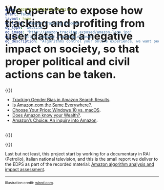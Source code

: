 ```yaml
---
date: 2020-01-10T15:01:21+01:00
draft: false
layout: home
og_title: "Amazon Tracking Exposed"
og_type: "website"
og_image: "http://amazon.tracking.exposed/amazon-logo.jpg"
og_url: "https://amazon.tracking.exposed"
og_description: "Algorithms control your online experience, we want people should be in control of their algorithms"
---
```


<h1 style="font-size:2.5em;margin-top:-10rem;font-weight:bolder">
We operate to expose how tracking and profiting from user data had a negative impact on society, so that proper political and civil actions can be taken.
</h1>

{{<colorblock text="Check out what 30 students —in a four days workshop— produced five original research on how Amazon personalizes the shopping experience based on individuals' behavior" color="secondary" >}}
<br>

* [Tracking Gender Bias in Amazon Search Results](https://wiki.digitalmethods.net/Dmi/WinterSchool2020trackinggenderbiasamazon).
* [Is Amazon.com the Same Everywhere?](https://wiki.digitalmethods.net/Dmi/WinterSchool2020amazonregional).
* [Choose Your Price: Windows 10 vs. macOS](https://wiki.digitalmethods.net/Dmi/WinterSchool2020AmazonOS).
* [Does Amazon know your Wealth?](https://wiki.digitalmethods.net/Dmi/WinterSchool2020DoesAmazonknowyourWealth).
* [Amazon’s Choice: An inquiry into Amazon](https://wiki.digitalmethods.net/Dmi/WinterSchool2020amazonschoice).

<br>
{{<colorblock text="Thesis: how Amazon algorithm lead to customer discrimination?" color="secondary" >}}

{{<resource
	kind="paper"
	title="Warehouse of information: Amazon's data collection practices and their relation to GDPR"
	when="September"
	nature="external"
	author="Dimitri Koehorst (UvA master thesis)"
	authorLink="https://duckduckgo.com/?q=dimitri+koehorst+uva+amazon+algorithm+analysis"
	description="In recent times, data has become increasingly central to a variety of different companies. While the use of data has become widespread, there are some companies whose entire business model revolves around the use of data. One  such company is Amazon. Initially it was merely an online bookstore, but as the company grew it incorporated multiple new branches, such as Amazon Web Services, which allow the company to collect data from a variety of different sources. C ompanies such as Amazon use this data to optimize their services, which allows them to gain certain advantages over their competitors. However, this usage of data is bound by international regulations, one of which is the GDPR, the new data  protection legislation of the European Union. By using data collected from the Amazon.com webstore as a case study, this thesis investigates the shift of companies towards a data-oriented business model, and investigates certain problems t hat this shift brings. This is done through the research question: How can we conceptualize the data collection practices of Amazon in relation to the General Data Protection Regulation?"
	href="https://github.com/tracking-exposed/presentation/blob/master/Dimitri%20Koehorst%20Master%20Thesis%20Final%20Version.pdf" >}}


Last but not least, this project start by working for a documentary in RAI (Petrolio), italian national television, and this is the small report we deliver to the EDPS as part of the recorded material: [Amazon algorithm analysis and impact assessment](https://github.com/tracking-exposed/presentation/blob/master/amazon.tracking.exposed%20-%20English%20short%20report%20%20-%20Version%204.pdf).

---

<div class="text-center">
    <img src="/images/amazon-spy-wired.png" alt="" class="align-center" style="max-width:100%" />
</div>

<small>
    Illustration credit: <a href="https://www.wired.com/story/amazon-marketplace-apps-privacy/" target=_blank>wired.com</a>.
</small>
